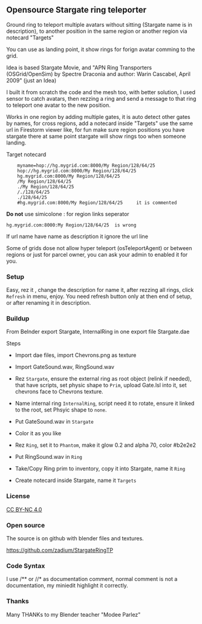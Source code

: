 ## Opensource Stargate ring teleporter ##

Ground ring to teleport multiple avatars without sitting (Stargate name is in description), to another position in the same region or another region via notecard "Targets"

You can use as landing point, it show rings for forign avatar comming to the grid.

Idea is based Stargate Movie, and "APN Ring Transporters (OSGrid/OpenSim) by Spectre Draconia and author: Warin Cascabel, April 2009" (just an Idea)

I built it from scratch the code and the mesh too, with better solution, I used sensor to catch avatars, then rezzing a ring and send a message to that ring to teleport one avatar to the new position.

Works in one region by adding multiple gates, it is auto detect other gates by names,
for cross regions, add a notecard inside "Targets" use the same url in Firestorm viewer like, for fun make sure region positions you have stargate there at same point stargate will show rings too when someone landing.

Target notecard
```
    myname=hop://hg.mygrid.com:8000/My Region/128/64/25
    hop://hg.mygrid.com:8000/My Region/128/64/25
    hg.mygrid.com:8000/My Region/128/64/25
    /My Region/128/64/25
    ./My Region/128/64/25
    /./128/64/25
    ./128/64/25
    #hg.mygrid.com:8000/My Region/128/64/25     it is commented
```

**Do not** use simicolone : for region links seperator

    hg.mygrid.com:8000:My Region/128/64/25  is wrong

If url name have name as description it ignore the url line

Some of grids dose not allow hyper teleport (osTeleportAgent) or between regions or just for parcel owner, you can ask your admin to enabled it for you.

### Setup ###

Easy, rez it , change the description for name it, after rezzing all rings, click `Refresh` in menu, enjoy.
You need refresh button only at then end of setup, or after renaming it in description.

### Buildup ###

From Belnder export Stargate, InternalRing in one export file Stargate.dae

Steps

* Import dae files, import Chevrons.png as texture

* Import GateSound.wav, RingSound.wav

* Rez `Stargate`, ensure the external ring as root object (relink if needed), that have scripts, set physic shape to `Prim`, upload Gate.lsl into it, set chevrons face to Chevrons texture.

* Name internal ring `InternalRing`, script need it to rotate, ensure it linked to the root, set Phsyic shape to `none`.

* Put GateSound.wav in `Stargate`

* Color it as you like

* Rez `Ring`, set it to `Phantom`, make it glow 0.2 and alpha 70, color #b2e2e2

* Put RingSound.wav in `Ring`

* Take/Copy Ring prim to inventory, copy it into Stargate, name it `Ring`

* Create notecard inside Stargate, name it `Targets`

### License ###

[CC BY-NC 4.0](https://creativecommons.org/licenses/by-nc/4.0/deed.en)

### Open source ###

The source is on github with blender files and textures.

https://github.com/zadium/StargateRingTP

### Code Syntax ###

I use /**  or  //*  as documentation comment, normal comment is not a documentation, my miniedit highlight it correctly.

### Thanks ###

Many THANKs to my Blender teacher "Modee Parlez"

